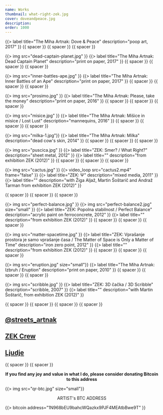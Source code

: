 ```yaml
---
name: Works
thumbnail: what-right-zek.jpg
cover: doveandpeace.jpg
description:
order: 1000
---
```


{{> label title="The Miha Artnak: Dove & Peace" description="poop art, 2017" }}
{{ spacer }} {{ spacer }} {{ spacer }}

{{> img src="dead-captain-planet.jpg" }}
{{> label title="The Miha Artnak: Dead Captain Planet" description="print on paper, 2017" }}
{{ spacer }} {{ spacer }} {{ spacer }}

{{> img src="inner-battles-ape.jpg" }}
{{> label title="The Miha Artnak: Inner Battles of an Ape" description="print on paper, 2017" }}
{{ spacer }} {{ spacer }} {{ spacer }}

{{> img src="prosimo.jpg" }}
{{> label title="The Miha Artnak: Please, take the money" description="print on paper, 2016" }}
{{ spacer }} {{ spacer }} {{ spacer }}

{{> img src="misice.jpg" }}
{{> label title="The Miha Artnak: Mišice in misice / Lost Lust" description="mannequins, 2016" }}
{{ spacer }} {{ spacer }} {{ spacer }}

{{> img src="milka-1.jpg"}}
{{> label title="The Miha Artnak: Milka" description="dead cow's skin, 2014" }}
{{ spacer }} {{ spacer }} {{ spacer }}

{{> img src="puscica.jpg" }}
{{> label title="ZEK: Smer? / What Right?" description="sheet metal, 2012" }}
{{> label title="" description="from exhibition ZEK (2012)" }}
{{ spacer }} {{ spacer }} {{ spacer }}

{{> img src="cactus.jpg" }}
{{> video_loop src="cactus2.mp4" frame="false" }}
{{> label title="ZEK: Ψ" description="mixed media, 2011" }}
{{> label title="" description="with Žiga Aljaž, Martin Šoštarič and Andraž Tarman from exhibition ZEK (2012)" }}

{{ spacer }} {{ spacer }} {{ spacer }}

{{> img src="perfect-balance.jpg" }}
{{> img src="perfect-balance2.jpg" size="small" }}
{{> label title="ZEK: Popolna stabilnost / Perfect Balance" description="acrylic paint on ferroconcrete, 2012" }}
{{> label title="" description="from exhibition ZEK (2012)" }}
{{ spacer }} {{ spacer }} {{ spacer }}

{{> img src="matter-spacetime.jpg" }}
{{> label title="ZEK: Vprašanje prostora je samo vprašanje časa / The Matter of Space is Only a Matter of Time" description="iron zero point, 2012" }}
{{> label title="" description="from exhibition ZEK (2012)" }}
{{ spacer }} {{ spacer }} {{ spacer }}

{{> img src="eruption.jpg" size="small"}}
{{> label title="The Miha Artnak: Izbruh / Eruption" description="print on paper, 2010" }}
{{ spacer }} {{ spacer }} {{ spacer }}

{{> img src="scribble.jpg" }}
{{> label title="ZEK: 3D čačka / 3D Scribble" description="scribble, 2007" }}
{{> label title="" description="with Martin Šoštarič, from exhibition ZEK (2012)" }}


{{ spacer }} {{ spacer }} {{ spacer }} {{ spacer }} 

## [@streets_artnak](www.instagram.com/streets_artnak)

## [ZEK Crew](www.zek.crew.com)

## [Ljudje](www.people.ooo)

{{ spacer }} {{ spacer }} 

<p style='text-align: center; font-weight: bold;'>If you find any joy and value in what I do, please consider donating Bitcoin to this address </p>
  
{{> img src="qr-btc.jpg" size="small"}}

<p style="text-align: center;">
ARTIST's BTC ADDRESS 
</p>
<p style="text-align: center;">
</p> 

{{> bitcoin address="1N968bEU9bahcWQazkx9PJF4MEAtbBwe9T" }}



